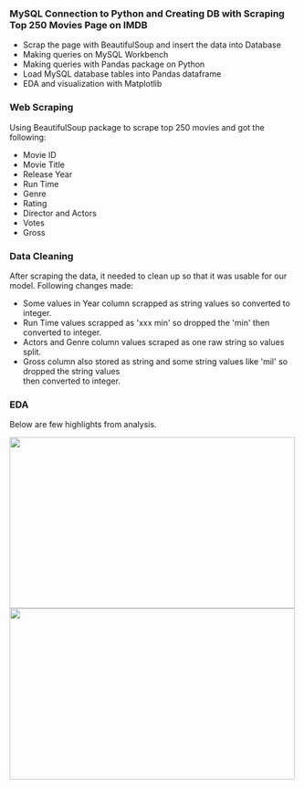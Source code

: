 ### MySQL Connection to Python and Creating DB with Scraping Top 250 Movies Page on IMDB

 - Scrap the page with BeautifulSoup and insert the data into Database
 - Making queries on MySQL Workbench
 - Making queries with Pandas package on Python
 - Load MySQL database tables into Pandas dataframe 
 - EDA and visualization with Matplotlib 

### Web Scraping

Using BeautifulSoup package to scrape top 250 movies and got the following:

 - Movie ID
 - Movie Title
 - Release Year
 - Run Time
 - Genre
 - Rating
 - Director and Actors
 - Votes
 - Gross
 
### Data Cleaning
 
After scraping the data, it needed to clean up so that it was usable for our model. Following changes made:
 
  - Some values in Year column scrapped as string values so converted to integer.
  - Run Time values scrapped as 'xxx min' so dropped the 'min' then converted to integer.
  - Actors and Genre column values scraped as one raw string so values split.
  - Gross column also stored as string and some string values like 'mil' so dropped the string values<br>
    then converted to integer.
    
### EDA

Below are few highlights from analysis.

<img src="https://github.com/oneofthemdata/MySQL-Python-Web-Scraping/blob/main/images/Box%20Office%20Total%20by%20Genre.png" width="500" height="300">
<img src="https://github.com/oneofthemdata/MySQL-Python-Web-Scraping/blob/main/images/Top%2020%20Directors%20by%20Their%20Movies'%20Gross%20Total.png" width="500" height="300">


  
  

